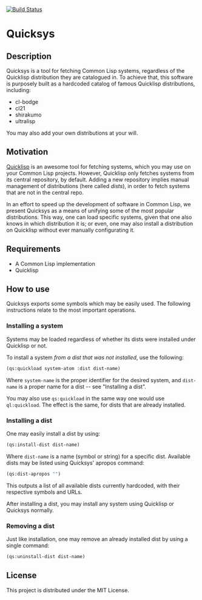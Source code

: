 [![Build Status](https://travis-ci.org/commonlispbr/quicksys.svg?branch=master)](https://travis-ci.org/commonlispbr/quicksys)

# Quicksys

## Description

Quicksys is a tool for fetching Common Lisp systems, regardless of the Quicklisp
distribution they are catalogued in. To achieve that, this software is purposely
built as a hardcoded catalog of famous Quicklisp distributions, including:

+ cl-bodge
+ cl21
+ shirakumo
+ ultralisp

You may also add your own distributions at your will.

## Motivation

[Quicklisp](https://www.quicklisp.org/beta/) is an awesome tool for fetching
systems, which you may use on your Common Lisp projects. However, Quicklisp only
fetches systems from its central repository, by default. Adding a new repository
implies manual management of distributions (here called _dists_), in order to
fetch systems that are not in the central repo.

In an effort to speed up the development of software in Common Lisp, we present
Quicksys as a means of unifying some of the most popular distributions. This
way, one can load specific systems, given that one also knows in which
distribution it is; or even, one may also install a distribution on Quicklisp
without ever manually configurating it.

## Requirements

+ A Common Lisp implementation
+ Quicklisp

## How to use

Quicksys exports some symbols which may be easily used. The following
instructions relate to the most important operations.

### Installing a system

Systems may be loaded regardless of whether its dists were installed under
Quicklisp or not.

To install a system *from a dist that was not installed*, use the following:

```lisp
(qs:quickload system-atom :dist dist-name)
```

Where `system-name` is the proper identifier for the desired system, and
`dist-name` is a proper name for a dist -- see "Installing a dist".

You may also use `qs:quickload` in the same way one would use `ql:quickload`.
The effect is the same, for dists that are already installed.

### Installing a dist

One may easily install a dist by using:

```lisp
(qs:install-dist dist-name)
```

Where `dist-name` is a name (symbol or string) for a specific dist.
Available dists may be listed using Quicksys' apropos command:

```lisp
(qs:dist-apropos "")
```

This outputs a list of all available dists currently hardcoded, with their
respective symbols and URLs.

After installing a dist, you may install any system using Quicklisp or Quicksys
normally.

### Removing a dist

Just like installation, one may remove an already installed dist by using a
single command:

```lisp
(qs:uninstall-dist dist-name)
```

## License

This project is distributed under the MIT License.
